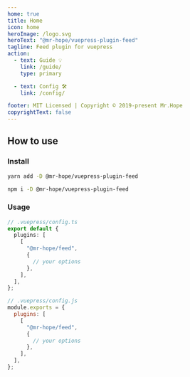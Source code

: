 ```yaml
---
home: true
title: Home
icon: home
heroImage: /logo.svg
heroText: "@mr-hope/vuepress-plugin-feed"
tagline: Feed plugin for vuepress
action:
  - text: Guide 💡
    link: /guide/
    type: primary

  - text: Config 🛠
    link: /config/

footer: MIT Licensed | Copyright © 2019-present Mr.Hope
copyrightText: false
---
```


## How to use

### Install

<CodeGroup>
<CodeGroupItem title="yarn">

```bash
yarn add -D @mr-hope/vuepress-plugin-feed
```

</CodeGroupItem>

<CodeGroupItem title="npm">

```bash
npm i -D @mr-hope/vuepress-plugin-feed
```

</CodeGroupItem>
</CodeGroup>

### Usage

<CodeGroup>
<CodeGroupItem title="ts">

```ts
// .vuepress/config.ts
export default {
  plugins: [
    [
      "@mr-hope/feed",
      {
        // your options
      },
    ],
  ],
};
```

</CodeGroupItem>

<CodeGroupItem title="js">

```js
// .vuepress/config.js
module.exports = {
  plugins: [
    [
      "@mr-hope/feed",
      {
        // your options
      },
    ],
  ],
};
```

</CodeGroupItem>
</CodeGroup>
